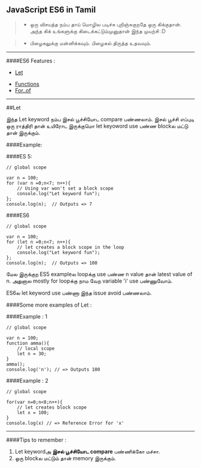


## JavaScript ES6 in Tamil


  > -  ஒரு விசயத்த நம்ப தாய் மொழில படிச்சு புறிஞ்சுகுறதே ஒரு கிக்குதான். அந்த கிக் உங்களுக்கு கிடைக்கட்டும்முனுதான் இந்த முயற்சி :D
 
 >- பிழைகலுக்கு மன்னிக்கவும். பிழைகல் திருத்த உதவவும்.
 
---


####ES6 Features :

* [Let](#Let)
- [Functions](https://github.com/pli88/javascript-es6-tamil/blob/master/Functions.md)
-  [For..of](https://github.com/pli88/javascript-es6-tamil/blob/master/For..of.md)

---

##<a id="let"></a>Let

இந்த Let keyword நம்ப இசல் பூச்சியோட  compare பண்ணலாம். இசல் பூச்சி எப்புடி ஒரு ராத்திரி தான் உயிரோட இருக்குமொ let keyoword use பண்ண blockல மட்டு தான் இருக்கும்.


####Example:

####ES 5:
```
// global scope

var n = 100;
for (var n =0;n<7; n++){
	// Using var won't set a block scope
	console.log("Let keyword fun");
};
console.log(n);  // Outputs => 7
```
####ES6
```
// global scope

var n = 100;
for (let n =0;n<7; n++){
	// let creates a block scope in the loop
	console.log("Let keyword fun");
};
console.log(n);  // Outputs => 100
```
மேல இருக்குற  ES5 exampleல loopக்கு use பண்ண n value தான் latest value of n.  அதுனால mostly for loopக்கு நாம வேற variable 'i' use பண்ணுவோம்.

ES6ல let keyword use பண்ணா இந்த issue avoid பண்ணலாம்.

####Some more examples of Let :

####Example : 1

```
// global scope

var n = 100;
function amma(){
	// local scope
	let n = 30;
}
amma();
console.log('n'); // => Outputs 100
```
####Example : 2
```
// global scope

for(var n=0;n<8;n++){
	// let creates block scope
	let x = 100;
}
console.log(x) // => Reference Error for 'x'
```
---

####Tips to remember :

1. Let keywordஅ  **இசல் பூச்சியோட compare**  பண்ணிக்கோ மச்சா.
2.  ஒரு blockல மட்டும் தான் memory இருக்கும்.